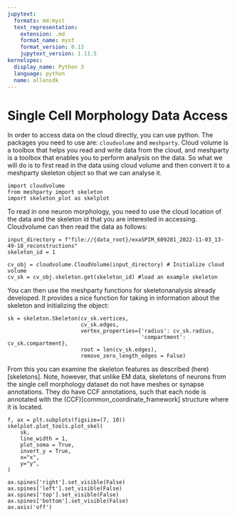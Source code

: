 ```yaml
---
jupytext:
  formats: md:myst
  text_representation:
    extension: .md
    format_name: myst
    format_version: 0.13
    jupytext_version: 1.11.5
kernelspec:
  display_name: Python 3
  language: python
  name: allensdk
---
```


# Single Cell Morphology Data Access

In order to access data on the cloud directly, you can use python. The packages you need to use are: `cloudvolume` and `meshparty`. Cloud volume is a toolbox that helps you read and write data from the cloud, and meshparty is a toolbox that enables you to perform analysis on the data. So what we will do is to first read in the data using cloud volume and then convert it to a meshparty skeleton object so that we can analyse it.

```{code-cell} ipython3
import cloudvolume
from meshparty import skeleton 
import skeleton_plot as skelplot
```

To read in one neuron morphology, you need to use the cloud location of the data and the skeleton id that you are interested in accessing. Cloudvolume can then read the data as follows: 

```{code-cell} ipython3
input_directory = f"file://{data_root}/exaSPIM_609281_2022-11-03_13-49-18_reconstructions"
skeleton_id = 1

cv_obj = cloudvolume.CloudVolume(input_directory) # Initialize cloud volume
cv_sk = cv_obj.skeleton.get(skeleton_id) #load an example skeleton
```

You can then use the meshparty functions for skeletonanalysis already developed. It provides a nice function for taking in information about the skeleton and initializing the object:

```{code-cell} ipython3
sk = skeleton.Skeleton(cv_sk.vertices, 
                       cv_sk.edges, 
                       vertex_properties={'radius': cv_sk.radius,
                                          'compartment': cv_sk.compartment},  
                       root = len(cv_sk.edges), 
                       remove_zero_length_edges = False)
```

From this you can examine the skeleton features as described (here)[skeletons]. Note, however, that unlike EM data, skeletons of neurons from the single cell morphology dataset do not have meshes or synapse annotations. They do have CCF annotations, such that each node is annotated with the (CCF)[common_coordinate_framework] structure where it is located.

```{code-cell} ipython3
f, ax = plt.subplots(figsize=(7, 10))
skelplot.plot_tools.plot_skel(
    sk,
    line_width = 1,
    plot_soma = True,
    invert_y = True,
    x="x",
    y="y",
)

ax.spines['right'].set_visible(False) 
ax.spines['left'].set_visible(False) 
ax.spines['top'].set_visible(False) 
ax.spines['bottom'].set_visible(False)
ax.axis('off')
```

